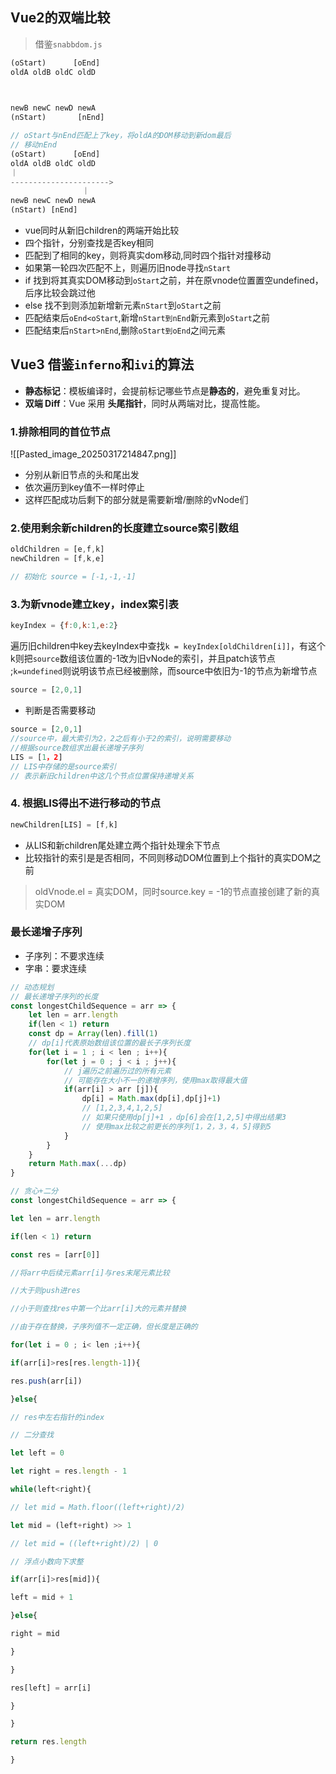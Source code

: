 ## Vue2的双端比较
> 借鉴`snabbdom.js`
```javascript
(oStart)      [oEnd]
oldA oldB oldC oldD

  

newB newC newD newA
(nStart)       [nEnd]

// oStart与nEnd匹配上了key，将oldA的DOM移动到新dom最后
// 移动nEnd
(oStart)      [oEnd]
oldA oldB oldC oldD
｜
---------------------->
                ｜
newB newC newD newA
(nStart) [nEnd]
```

- vue同时从新旧children的两端开始比较
- 四个指针，分别查找是否key相同
- 匹配到了相同的key，则将真实dom移动,同时四个指针对撞移动
- 如果第一轮四次匹配不上，则遍历旧node寻找`nStart`
- if 找到将其真实DOM移动到`oStart`之前，并在原vnode位置置空undefined，后序比较会跳过他
- else 找不到则添加新增新元素`nStart`到`oStart`之前
- 匹配结束后`oEnd<oStart`,新增`nStart到nEnd`新元素到`oStart`之前
- 匹配结束后`nStart>nEnd`,删除`oStart到oEnd`之间元素

## Vue3 借鉴`inferno`和`ivi`的算法
- **静态标记**：模板编译时，会提前标记哪些节点是**静态的**，避免重复对比。
- **双端 Diff**：Vue 采用 **头尾指针**，同时从两端对比，提高性能。
### 1.排除相同的首位节点
![[Pasted_image_20250317214847.png]]
- 分别从新旧节点的头和尾出发
- 依次遍历到key值不一样时停止
- 这样匹配成功后剩下的部分就是需要新增/删除的vNode们

### 2.使用剩余新children的长度建立source索引数组
```javascript
oldChildren = [e,f,k]
newChildren = [f,k,e]

// 初始化 source = [-1,-1,-1]
```

### 3.为新vnode建立key，index索引表

```javascript
keyIndex = {f:0,k:1,e:2}
```

遍历旧children中key去keyIndex中查找`k = keyIndex[oldChildren[i]]`，有这个k则把`source`数组该位置的-1改为旧vNode的索引，并且patch该节点 ;`k=undefined`则说明该节点已经被删除，而source中依旧为-1的节点为新增节点

```javascript
source = [2,0,1]
```

- 判断是否需要移动

```javascript
source = [2,0,1]
//source中，最大索引为2，2之后有小于2的索引，说明需要移动
//根据source数组求出最长递增子序列
LIS = [1，2]
// LIS中存储的是source索引
// 表示新旧children中这几个节点位置保持递增关系
```

### 4. 根据LIS得出不进行移动的节点

```javascript
newChildren[LIS] = [f,k]
```

- 从LIS和新children尾处建立两个指针处理余下节点
- 比较指针的索引是是否相同，不同则移动DOM位置到上个指针的真实DOM之前

> oldVnode.el = 真实DOM，同时source.key = -1的节点直接创建了新的真实DOM

### 最长递增子序列
- 子序列：不要求连续
- 字串：要求连续
```javascript
// 动态规划
// 最长递增子序列的长度
const longestChildSequence = arr => {
	let len = arr.length
	if(len < 1) return
	const dp = Array(len).fill(1)
	// dp[i]代表原始数组该位置的最长子序列长度
	for(let i = 1 ; i < len ; i++){
		for(let j = 0 ; j < i ; j++){
			// j遍历之前遍历过的所有元素
			// 可能存在大小不一的递增序列，使用max取得最大值
			if(arr[i] > arr [j]){
				dp[i] = Math.max(dp[i],dp[j]+1)
				// [1,2,3,4,1,2,5]
				// 如果只使用dp[j]+1 ，dp[6]会在[1,2,5]中得出结果3
				// 使用max比较之前更长的序列[1，2，3，4，5]得到5
			}
		}
	}
	return Math.max(...dp)
}

// 贪心+二分
const longestChildSequence = arr => {

let len = arr.length

if(len < 1) return

const res = [arr[0]]

//将arr中后续元素arr[i]与res末尾元素比较

//大于则push进res

//小于则查找res中第一个比arr[i]大的元素并替换

//由于存在替换，子序列值不一定正确，但长度是正确的

for(let i = 0 ; i< len ;i++){

if(arr[i]>res[res.length-1]){

res.push(arr[i])

}else{

// res中左右指针的index

// 二分查找

let left = 0

let right = res.length - 1

while(left<right){

// let mid = Math.floor((left+right)/2)

let mid = (left+right) >> 1

// let mid = ((left+right)/2) | 0

// 浮点小数向下求整

if(arr[i]>res[mid]){

left = mid + 1

}else{

right = mid

}

}

res[left] = arr[i]

}

}

return res.length

}

```
